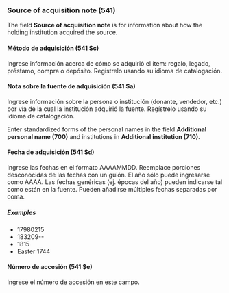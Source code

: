 ### Source of acquisition note (541)

The field **Source of acquisition note** is for information about how the holding institution acquired the source.

#### Método de adquisición (541 $c)

Ingrese información acerca de cómo se adquirió el ítem: regalo, legado, préstamo, compra o depósito. Regístrelo usando su idioma de catalogación.

#### Nota sobre la fuente de adquisición (541 $a)

Ingrese información sobre la persona o institución (donante, vendedor, etc.) por vía de la cual la institución adquirió la fuente. Regístrelo usando su idioma de catalogación.

Enter standardized forms of the personal names in the field **Additional personal name (700)** and institutions in **Additional institution (710)**.

#### Fecha de adquisición (541 $d)

Ingrese las fechas en el formato AAAAMMDD. Reemplace porciones desconocidas de las fechas con un guión. El año sólo puede ingresarse como AAAA. Las fechas genéricas (ej. épocas del año) pueden indicarse tal como están en la fuente. Pueden añadirse múltiples fechas separadas por coma.

##### Examples

- 17980215
- 183209--
- 1815
- Easter 1744

#### Número de accesión (541 $e)

Ingrese el número de accesión en este campo.
